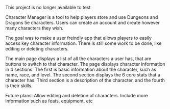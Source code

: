 This project is no longer available to test

Character Manager is a tool to help players store and use Dungeons and Dragons 5e characters.
Users can create an account and create however many characters they wish.


The goal was to make a user freindly app that allows players to easily access key character information.
There is still some work to be done, like editing or deleting characters.

The main page displays a list of all the characters a user has, that are buttons to switch to that character.
The page displays character information in 4 sections. The first is basic information about the character,
such as name, race, and level. The second seciton displays the 6 core stats that a character has.
Third section is a description of the character, and the fourth is their skills.

Future plans:
Allow editing and deletion of characters.
Include more information such as feats, equipment, etc
